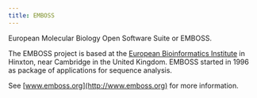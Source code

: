 ```yaml
---
title: EMBOSS
---
```


European Molecular Biology Open Software Suite or EMBOSS.

The EMBOSS project is based at the [European Bioinformatics
Institute](http://www.ebi.ac.uk/) in Hinxton, near Cambridge in the
United Kingdom. EMBOSS started in 1996 as package of applications for
sequence analysis.

See [www.emboss.org](http://www.emboss.org) for more information.
